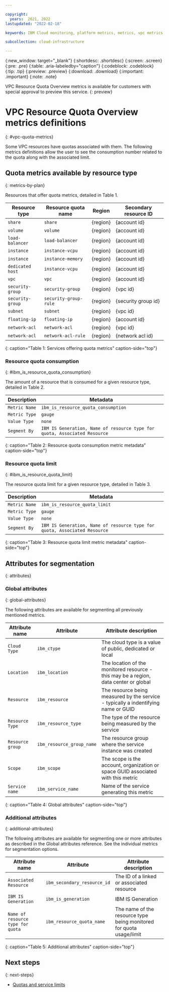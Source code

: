 ```yaml
---

copyright:
  years:  2021, 2022
lastupdated: "2022-02-18"

keywords: IBM Cloud monitoring, platform metrics, metrics, vpc metrics, vpc monitoring metrics

subcollection: cloud-infrastructure

---
```


{:new_window: target="_blank"}
{:shortdesc: .shortdesc}
{:screen: .screen}
{:pre: .pre}
{:table: .aria-labeledby="caption"}
{:codeblock: .codeblock}
{:tip: .tip}
{:preview: .preview}
{:download: .download}
{:important: .important}
{:note: .note}

VPC Resource Quota Overview metrics is available for customers with special approval to preview this service.
{: preview}

# VPC Resource Quota Overview metrics definitions
{: #vpc-quota-metrics}

Some VPC resources have quotas associated with them.  The following metrics definitions allow the user to see the consumption number related to the quota along with the associated limit.

## Quota metrics available by resource type
{: metrics-by-plan}

Resources that offer quota metrics, detailed in Table 1.

| Resource type | Resource quota name | Region | Secondary resource ID |
|-----------|-----------|-----------|-----------|
| `share` | `share` | {region} | {account id} |
| `volume` | `volume` | {region} | {account id} |
| `load-balancer` | `load-balancer` | {region} | {account id} |
| `instance` | `instance-vcpu` | {region} | {account id} |
| `instance` | `instance-memory` | {region} | {account id} |
| `dedicated host` | `instance-vcpu` | {region} | {account id} |
| `vpc` | `vpc` | {region} | {account id} |
| `security-group` | `security-group` | {region} | {vpc id} |
| `security-group` | `security-group-rule` | {region} | {security group id} |
| `subnet` | `subnet` | {region} | {vpc id} |
| `floating-ip` | `floating-ip` | {region} | {account id} |
| `network-acl` | `network-acl` | {region} | {vpc id} |
| `network-acl` | `network-acl-rule` | {region} | {network acl id} |

{: caption="Table 1: Services offering quota metrics" caption-side="top"}


### Resource quota consumption
{: #ibm_is_resource_quota_consumption}

The amount of a resource that is consumed for a given resource type, detailed in Table 2.

| Description | Metadata |
|----------|-------------|
| `Metric Name` | `ibm_is_resource_quota_consumption`|
| `Metric Type` | `gauge` |
| `Value Type`  | `none` |
| `Segment By` | `IBM IS Generation, Name of resource type for quota, Associated Resource` |

{: caption="Table 2: Resource quota consumption metric metadata" caption-side="top"}

### Resource quota limit
{: #ibm_is_resource_quota_limit}

The resource quota limit for a given resource type, detailed in Table 3.

| Description | Metadata |
|----------|-------------|
| `Metric Name` | `ibm_is_resource_quota_limit`|
| `Metric Type` | `gauge` |
| `Value Type`  | `none` |
| `Segment By` | `IBM IS Generation, Name of resource type for quota, Associated Resource` |

{: caption="Table 3: Resource quota limit metric metadata" caption-side="top"}

## Attributes for segmentation
{: attributes}

### Global attributes
{: global-attributes}

The following attributes are available for segmenting all previously mentioned metrics.

| Attribute name | Attribute | Attribute description |
|-----------|----------------|-----------------------|
| `Cloud Type` | `ibm_ctype` | The cloud type is a value of public, dedicated or local |
| `Location` | `ibm_location` | The location of the monitored resource - this may be a region, data center or global |
| `Resource` | `ibm_resource` | The resource being measured by the service - typically a indentifying name or GUID |
| `Resource Type` | `ibm_resource_type` | The type of the resource being measured by the service |
| `Resource group` | `ibm_resource_group_name` | The resource group where the service instance was created |
| `Scope` | `ibm_scope` | The scope is the account, organization or space GUID associated with this metric |
| `Service name` | `ibm_service_name` | Name of the service generating this metric |

{: caption="Table 4: Global attributes" caption-side="top"}

### Additional attributes
{: additional-attributes}

The following attributes are available for segmenting one or more attributes as described in the Global attributes reference. See the individual metrics for segmentation options.

| Attribute name | Attribute | Attribute description |
|-----------|----------------|-----------------------|
| `Associated Resource` | `ibm_secondary_resource_id` | The ID of a linked or associated resource |
| `IBM IS Generation` | `ibm_is_generation` | IBM IS Generation |
| `Name of resource type for quota` | `ibm_resource_quota_name` | The name of the resource type being monitored for quota usage/limit |

{: caption="Table 5: Additional attributes" caption-side="top"}

## Next steps
{: next-steps}

- [Quotas and service limits](/docs/vpc?topic=vpc-quotas)
